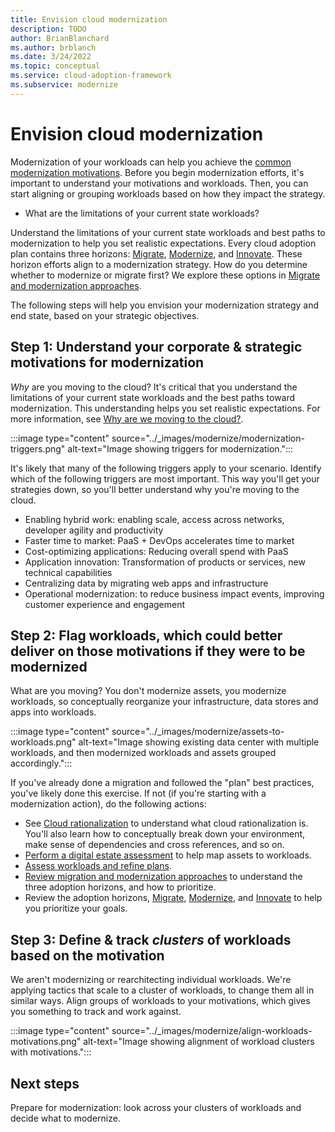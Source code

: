 ```yaml
---
title: Envision cloud modernization
description: TODO
author: BrianBlanchard
ms.author: brblanch
ms.date: 3/24/2022
ms.topic: conceptual
ms.service: cloud-adoption-framework
ms.subservice: modernize
---
```

<!--Acrolinx:98, TODO: meta description, more info for bulleted list? lines 30-35-->
# Envision cloud modernization

Modernization of your workloads can help you achieve the [common modernization motivations](../strategy/business-outcomes/data-innovations.md#data-innovations). Before you begin modernization efforts, it's important to understand your motivations and workloads. Then, you can start aligning or grouping workloads based on how they impact the strategy.

- What are the limitations of your current state workloads?

Understand the limitations of your current state workloads and best paths to modernization to help you set realistic expectations. Every cloud adoption plan contains three horizons: [Migrate](../get-started/migrate.md), [Modernize](index.md), and [Innovate](../get-started/innovate.md). These horizon efforts align to a modernization strategy. How do you determine whether to modernize or migrate first? We explore these options in [Migrate and modernization approaches](../adopt/migrate-modernize-approaches.md).

The following steps will help you envision your modernization strategy and end state, based on your strategic objectives.

## Step 1: Understand your corporate & strategic motivations for modernization

*Why* are you moving to the cloud? It's critical that you understand the limitations of your current state workloads and the best paths toward modernization. This understanding helps you set realistic expectations. For more information, see [Why are we moving to the cloud?](../strategy/motivations.md).

:::image type="content" source="../_images/modernize/modernization-triggers.png" alt-text="Image showing triggers for modernization.":::

It's likely that many of the following triggers apply to your scenario. Identify which of the following triggers are most important. This way you'll get your strategies down, so you'll better understand why you're moving to the cloud.

- Enabling hybrid work: enabling scale, access across networks, developer agility and productivity
- Faster time to market: PaaS + DevOps accelerates time to market
- Cost-optimizing applications: Reducing overall spend with PaaS
- Application innovation: Transformation of products or services, new technical capabilities
- Centralizing data by migrating web apps and infrastructure
- Operational modernization: to reduce business impact events, improving customer experience and engagement

<!--Further expand on each of these?-->
## Step 2: Flag workloads, which could better deliver on those motivations if they were to be modernized

What are you moving? You don't modernize assets, you modernize workloads, so conceptually reorganize your infrastructure, data stores and apps into workloads.

:::image type="content" source="../_images/modernize/assets-to-workloads.png" alt-text="Image showing existing data center with multiple workloads, and then modernized workloads and assets grouped accordingly.":::

<!--link to breaking down adopt flow-->

If you've already done a migration and followed the "plan" best practices, you've likely done this exercise. If not (if you're starting with a modernization action), do the following actions:

- See [Cloud rationalization](/azure/cloud-adoption-framework/digital-estate/5-rs-of-rationalization) to understand what cloud rationalization is. You'll also learn how to conceptually break down your environment, make sense of dependencies and cross references, and so on.
- [Perform a digital estate assessment](../plan/contoso-migration-assessment.md) to help map assets to workloads.
- [Assess workloads and refine plans](/migrate/azure-migration-guide/assess.md).
- [Review migration and modernization approaches](migrate-modernize-approaches.md) to understand the three adoption horizons,  and how to prioritize.
- Review the adoption horizons, [Migrate](../../migrate/index.md), [Modernize](index.md), and [Innovate](../../innovate/index.md) to help you prioritize your goals.

## Step 3: Define & track *clusters* of workloads based on the motivation

 We aren't modernizing or rearchitecting individual workloads. We're applying tactics that scale to a cluster of workloads, to change them all in similar ways. Align groups of workloads to your motivations, which gives you something to track and work against.

:::image type="content" source="../_images/modernize/align-workloads-motivations.png" alt-text="Image showing alignment of workload clusters with motivations.":::

## Next steps

Prepare for modernization: look across your clusters of workloads and decide what to modernize.
<!--link-->
